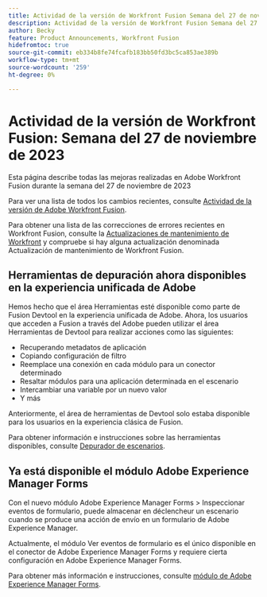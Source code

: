 ```yaml
---
title: Actividad de la versión de Workfront Fusion Semana del 27 de noviembre de 2023
description: Actividad de la versión de Workfront Fusion Semana del 27 de noviembre de 2023
author: Becky
feature: Product Announcements, Workfront Fusion
hidefromtoc: true
source-git-commit: eb334b8fe74fcafb183bb50fd3bc5ca853ae389b
workflow-type: tm+mt
source-wordcount: '259'
ht-degree: 0%

---
```


# Actividad de la versión de Workfront Fusion: Semana del 27 de noviembre de 2023

Esta página describe todas las mejoras realizadas en Adobe Workfront Fusion durante la semana del 27 de noviembre de 2023

Para ver una lista de todos los cambios recientes, consulte [Actividad de la versión de Adobe Workfront Fusion](../../../product-announcements/product-releases/fusion-release-activity/fusion-release-activity.md).

Para obtener una lista de las correcciones de errores recientes en Workfront Fusion, consulte la [Actualizaciones de mantenimiento de Workfront](https://experienceleague.adobe.com/docs/workfront-known-issues/releases/current-updates.html) y compruebe si hay alguna actualización denominada Actualización de mantenimiento de Workfront Fusion.

## Herramientas de depuración ahora disponibles en la experiencia unificada de Adobe

Hemos hecho que el área Herramientas esté disponible como parte de Fusion Devtool en la experiencia unificada de Adobe. Ahora, los usuarios que acceden a Fusion a través del Adobe pueden utilizar el área Herramientas de Devtool para realizar acciones como las siguientes:

* Recuperando metadatos de aplicación
* Copiando configuración de filtro
* Reemplace una conexión en cada módulo para un conector determinado
* Resaltar módulos para una aplicación determinada en el escenario
* Intercambiar una variable por un nuevo valor
* Y más

Anteriormente, el área de herramientas de Devtool solo estaba disponible para los usuarios en la experiencia clásica de Fusion.

Para obtener información e instrucciones sobre las herramientas disponibles, consulte [Depurador de escenarios](/help/quicksilver/workfront-fusion/scenarios/debug-scenarios-with-dev-tool.md#tools).

## Ya está disponible el módulo Adobe Experience Manager Forms

Con el nuevo módulo Adobe Experience Manager Forms > Inspeccionar eventos de formulario, puede almacenar en déclencheur un escenario cuando se produce una acción de envío en un formulario de Adobe Experience Manager.

Actualmente, el módulo Ver eventos de formulario es el único disponible en el conector de Adobe Experience Manager Forms y requiere cierta configuración en Adobe Experience Manager Forms.

Para obtener más información e instrucciones, consulte [módulo de Adobe Experience Manager Forms](/help/quicksilver/workfront-fusion/apps-and-their-modules/aem-forms-modules.md).
